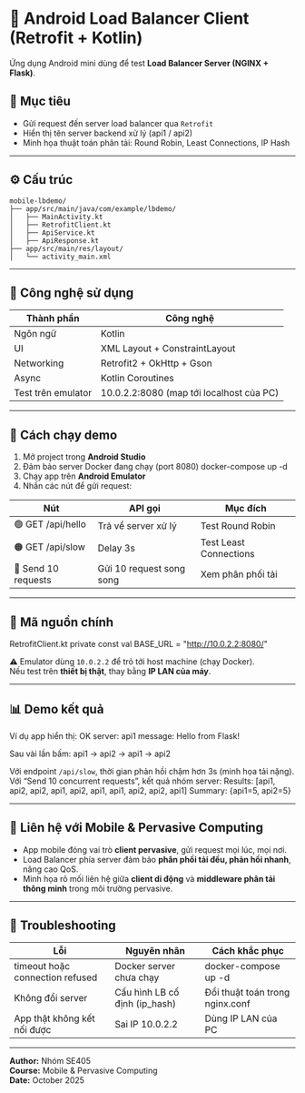 # 📱 Android Load Balancer Client (Retrofit + Kotlin)

Ứng dụng Android mini dùng để test **Load Balancer Server (NGINX + Flask)**.

## 🎯 Mục tiêu
- Gửi request đến server load balancer qua `Retrofit`
- Hiển thị tên server backend xử lý (api1 / api2)
- Minh họa thuật toán phân tải: Round Robin, Least Connections, IP Hash

---

## ⚙️ Cấu trúc
```
mobile-lbdemo/
├── app/src/main/java/com/example/lbdemo/
│   ├── MainActivity.kt
│   ├── RetrofitClient.kt
│   ├── ApiService.kt
│   ├── ApiResponse.kt
├── app/src/main/res/layout/
│   └── activity_main.xml
```
---

## 🧱 Công nghệ sử dụng
| Thành phần | Công nghệ |
|-------------|------------|
| Ngôn ngữ | Kotlin |
| UI | XML Layout + ConstraintLayout |
| Networking | Retrofit2 + OkHttp + Gson |
| Async | Kotlin Coroutines |
| Test trên emulator | 10.0.2.2:8080 (map tới localhost của PC) |

---

## 🚀 Cách chạy demo

1. Mở project trong **Android Studio**
2. Đảm bảo server Docker đang chạy (port 8080)
   docker-compose up -d
3. Chạy app trên **Android Emulator**
4. Nhấn các nút để gửi request:

| Nút | API gọi | Mục đích |
|------|----------|----------|
| 🟢 GET /api/hello | Trả về server xử lý | Test Round Robin |
| 🟠 GET /api/slow | Delay 3s | Test Least Connections |
| 🔁 Send 10 requests | Gửi 10 request song song | Xem phân phối tải |

---

## 🧩 Mã nguồn chính

RetrofitClient.kt
private const val BASE_URL = "http://10.0.2.2:8080/"

⚠️ Emulator dùng `10.0.2.2` để trỏ tới host machine (chạy Docker).  
Nếu test trên **thiết bị thật**, thay bằng **IP LAN của máy**.

---

## 📊 Demo kết quả

Ví dụ app hiển thị:
OK
server: api1
message: Hello from Flask!

Sau vài lần bấm:
api1 → api2 → api1 → api2

Với endpoint `/api/slow`, thời gian phản hồi chậm hơn 3s (minh họa tải nặng).  
Với “Send 10 concurrent requests”, kết quả nhóm server:
Results: [api1, api2, api2, api1, api2, api1, api1, api2, api2, api1]
Summary: {api1=5, api2=5}

---

## 🧠 Liên hệ với Mobile & Pervasive Computing
- App mobile đóng vai trò **client pervasive**, gửi request mọi lúc, mọi nơi.  
- Load Balancer phía server đảm bảo **phân phối tải đều, phản hồi nhanh**, nâng cao QoS.  
- Minh họa rõ mối liên hệ giữa **client di động** và **middleware phân tải thông minh** trong môi trường pervasive.

---

## 🧰 Troubleshooting
| Lỗi | Nguyên nhân | Cách khắc phục |
|------|--------------|----------------|
| timeout hoặc connection refused | Docker server chưa chạy | docker-compose up -d |
| Không đổi server | Cấu hình LB cố định (ip_hash) | Đổi thuật toán trong nginx.conf |
| App thật không kết nối được | Sai IP 10.0.2.2 | Dùng IP LAN của PC |

---

**Author:** Nhóm SE405  
**Course:** Mobile & Pervasive Computing  
**Date:** October 2025
